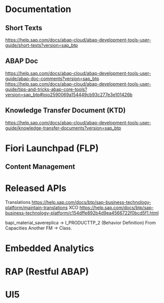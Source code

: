 # Documentation
## Short Texts
https://help.sap.com/docs/abap-cloud/abap-development-tools-user-guide/short-texts?version=sap_btp
## ABAP Doc
https://help.sap.com/docs/abap-cloud/abap-development-tools-user-guide/abap-doc-comments?version=sap_btp
https://help.sap.com/docs/abap-cloud/abap-development-tools-user-guide/tips-and-tricks-abap-core-tools?version=sap_btp#loio2590069a154449cb93c277e3e101426b
## Knowledge Transfer Document (KTD)
https://help.sap.com/docs/abap-cloud/abap-development-tools-user-guide/knowledge-transfer-documents?version=sap_btp

# Fiori Launchpad (FLP)

## Content Management

# Released APIs
Translations
https://help.sap.com/docs/btp/sap-business-technology-platform/maintain-translations
XCO
https://help.sap.com/docs/btp/sap-business-technology-platform/c154dffe892b4d9ea4566722f0bcd5f1.html

bapi_material_savereplica -> I_PRODUCTTP_2 (Behavior Definition)
From Capacities Another FM -> Class.

# Embedded Analytics

# RAP (Restful ABAP)

# UI5
